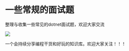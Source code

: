 # 一些常规的面试题

整理与收集一些常见的dotnet面试题，欢迎大家交流


 ![](/images/netfenxiang.png)

一个会持续分享编程干货和好玩的知识库。欢迎大家关注！！！
